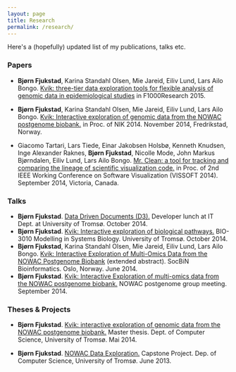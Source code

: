 ```yaml
---
layout: page
title: Research
permalink: /research/
---
```

Here's a (hopefully) updated list of my publications, talks etc. 

### Papers

- **Bjørn Fjukstad**, Karina Standahl Olsen, Mie Jareid, Eiliv Lund, Lars Ailo
  Bongo. [Kvik: three-tier data exploration tools for flexible analysis of genomic data in epidemiological studies](http://f1000research.com/articles/4-81/v2) in F1000Research 2015. 
- **Bjørn Fjukstad**, Karina Standahl Olsen, Mie Jareid, Eiliv Lund, Lars Ailo
  Bongo. [Kvik: Interactive exploration of genomic data from the NOWAC
  postgenome biobank.](http://ojs.bibsys.no/index.php/NIK/article/view/11) in
  Proc. of NIK 2014. November 2014, Fredrikstad, Norway.
  
- Giacomo Tartari, Lars Tiede, Einar Jakobsen Holsbø, Kenneth Knudsen, Inge
  Alexander Raknes, **Bjørn Fjukstad**, Nicolle Mode, John Markus Bjørndalen,
  Eiliv Lund, Lars Ailo Bongo. [Mr. Clean: a tool for tracking and comparing the
  lineage of scientific visualization
  code.](http://bdps.cs.uit.no/papers/vissoft14.pdf) in Proc. of 2nd IEEE
  Working Conference on Software Visualization (VISSOFT 2014). September 2014,
  Victoria, Canada.

### Talks
- **Bjørn Fjukstad**. [Data Driven Documents
  (D3).](https://github.com/fjukstad/d3-presentation) Developer lunch at IT
  Dept. at University of Tromsø. October 2014.
- **Bjørn Fjukstad**. [Kvik: Interactive exploration of biological
  pathways.](http://bdps.cs.uit.no/papers/kvik-bio-3010-20-10-2014.pdf) BIO-3010
  Modelling in Systems Biology. University of Tromsø. October 2014.
- **Bjørn Fjukstad**, Karina Standahl Olsen, Mie Jareid, Eiliv Lund, Lars Ailo
  Bongo. [Kvik: Interactive Exploration of Multi-Omics Data from the NOWAC
  Postgenome Biobank](http://bdps.cs.uit.no/papers/kvik-socbin14.pdf) (extended
  abstract). SocBiN Bioinformatics. Oslo, Norway. June 2014.
- **Bjørn Fjukstad**. [Kvik: Interactive Exploration of multi-omics data from the NOWAC postgenome biobank.](http://bdps.cs.uit.no/papers/kvik-nowac-group-meeting-fall-2014.pdf) NOWAC postgenome group meeting. September 2014.

### Theses & Projects
- **Bjørn Fjukstad**. [Kvik: interactive exploration of genomic data from the
  NOWAC postgenome biobank.](http://munin.uit.no/handle/10037/6382) Master
  thesis. Dept. of Computer Science, University of Tromsø. Mai 2014.

- **Bjørn Fjukstad**. [NOWAC Data
  Exploration.](http://bdps.cs.uit.no/papers/capstone-bjorn.pdf) Capstone
  Project. Dep. of Computer Science, University of Tromsø. June 2013.

